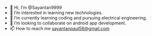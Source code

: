 - 👋 Hi, I’m @Sayantan9999
- 👀 I’m interested in learning new technologies.
- 🌱 I’m currently learning coding and pursuing electrical engineering.
- 💞️ I’m looking to collaborate on android app development.
- 📫 How to reach me sayantanpaul58@gmail.com

<!---
Sayantan9999/Sayantan9999 is a ✨ special ✨ repository because its `README.md` (this file) appears on your GitHub profile.
You can click the Preview link to take a look at your changes.
--->
